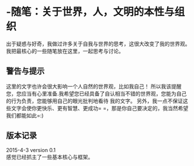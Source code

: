 # -随笔：关于世界，人，文明的本性与组织

出于疑惑与好奇，我做过许多关于自我与世界的思考，这很大改变了我的世界观。
我把最核心的一些随笔放在这里，一起思考与讨论。

警告与提示
----------
这里的文字也许会很大影响一个人自然的世界观，比如我自己！
所以我该提醒您，您应当有心里准备.我希望您已经具备了自认相当不错的世界观，您能为自己的行为负责，您能够用自己的眼光批判地看待
我的文字。
另外，我一点不保证这些文字会使你更快乐、更有智慧、更成功= =，那是你自己要决定的，我当然希望我们都能如此=:)

版本记录
------------
2015-4-3 version 0.1  
感觉已经抓主了一些基本核心与框架。

